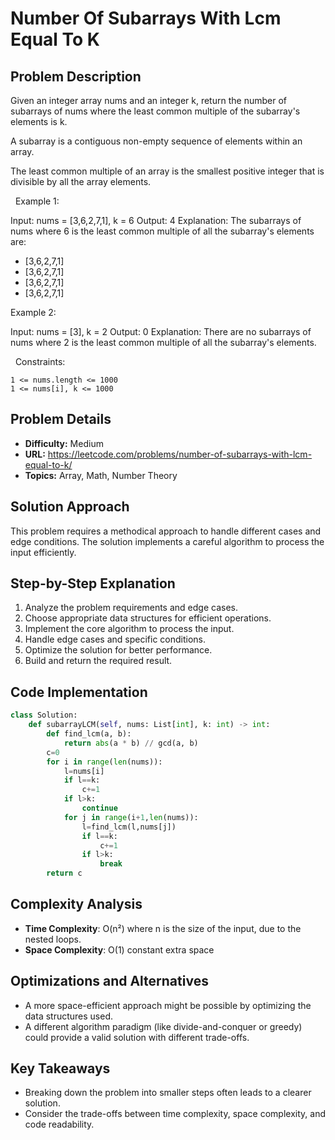 # Number Of Subarrays With Lcm Equal To K

## Problem Description

Given an integer array nums and an integer k, return the number of subarrays of nums where the least common multiple of the subarray's elements is k.

A subarray is a contiguous non-empty sequence of elements within an array.

The least common multiple of an array is the smallest positive integer that is divisible by all the array elements.

 
Example 1:


Input: nums = [3,6,2,7,1], k = 6
Output: 4
Explanation: The subarrays of nums where 6 is the least common multiple of all the subarray's elements are:
- [3,6,2,7,1]
- [3,6,2,7,1]
- [3,6,2,7,1]
- [3,6,2,7,1]


Example 2:


Input: nums = [3], k = 2
Output: 0
Explanation: There are no subarrays of nums where 2 is the least common multiple of all the subarray's elements.


 
Constraints:


	1 <= nums.length <= 1000
	1 <= nums[i], k <= 1000

## Problem Details

- **Difficulty:** Medium
- **URL:** https://leetcode.com/problems/number-of-subarrays-with-lcm-equal-to-k/
- **Topics:** Array, Math, Number Theory

## Solution Approach

This problem requires a methodical approach to handle different cases and edge conditions. The solution implements a careful algorithm to process the input efficiently.

## Step-by-Step Explanation

1. Analyze the problem requirements and edge cases.
2. Choose appropriate data structures for efficient operations.
3. Implement the core algorithm to process the input.
4. Handle edge cases and specific conditions.
5. Optimize the solution for better performance.
6. Build and return the required result.

## Code Implementation

```python
class Solution:
    def subarrayLCM(self, nums: List[int], k: int) -> int:
        def find_lcm(a, b):
            return abs(a * b) // gcd(a, b)
        c=0
        for i in range(len(nums)):
            l=nums[i]
            if l==k:
                c+=1
            if l>k:
                continue
            for j in range(i+1,len(nums)):
                l=find_lcm(l,nums[j])
                if l==k:
                    c+=1
                if l>k:
                    break
        return c
```

## Complexity Analysis

- **Time Complexity**: O(n²) where n is the size of the input, due to the nested loops.
- **Space Complexity**: O(1) constant extra space

## Optimizations and Alternatives

- A more space-efficient approach might be possible by optimizing the data structures used.
- A different algorithm paradigm (like divide-and-conquer or greedy) could provide a valid solution with different trade-offs.


## Key Takeaways

- Breaking down the problem into smaller steps often leads to a clearer solution.
- Consider the trade-offs between time complexity, space complexity, and code readability.

